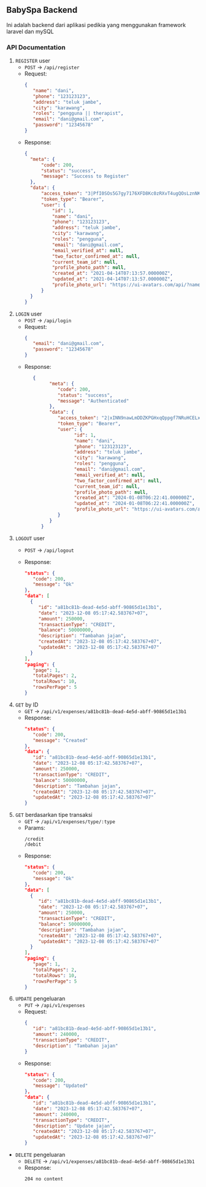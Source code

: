 ## BabySpa Backend

Ini adalah backend dari aplikasi pedikia yang menggunakan framework laravel dan mySQL

### API Documentation

1. `REGISTER` user
    - `POST` -> `/api/register`
    - Request:
      ```json
      {
         "name": "dani",
         "phone": "123123123",
         "address": "teluk jambe",
         "city": "karawang",
         "roles": "pengguna || therapist",
         "email": "dani@gmail.com",
         "password": "12345678"
      }
      ``` 
    - Response:
      ```json
      {
        "meta": {
            "code": 200,
            "status": "success",
            "message": "Success to Register"
        },
        "data": {
            "access_token": "3|PfI0SOs5G7gy7176XFD8Kc0zRXvT4ugQOsLznNKJ",
            "token_type": "Bearer",
            "user": {
                "id": 1,
                "name": "dani",
                "phone": "123123123",
                "address": "teluk jambe",
                "city": "karawang",
                "roles": "pengguna",
                "email": "dani@gmail.com",
                "email_verified_at": null,
                "two_factor_confirmed_at": null,
                "current_team_id": null,
                "profile_photo_path": null,
                "created_at": "2021-04-14T07:13:57.000000Z",
                "updated_at": "2021-04-14T07:13:57.000000Z",
                "profile_photo_url": "https://ui-avatars.com/api/?name=Jennie+Kim&color=7F9CF5&background=EBF4FF"
            }
        }
      }
      ```
2. `LOGIN` user
    - `POST` -> `/api/login`
    - Request:
      ```json
      {
         "email": "dani@gmail.com",
         "password": "12345678"
      }
      ``` 
    - Response:
      ```json
         {
               "meta": {
                  "code": 200,
                  "status": "success",
                  "message": "Authenticated"
               },
               "data": {
                  "access_token": "2|xINN9nawLmDDZKPGHxqQppgf7NRuHCELxp3xDzQW526dba2d",
                  "token_type": "Bearer",
                  "user": {
                        "id": 1,
                        "name": "dani",
                        "phone": "123123123",
                        "address": "teluk jambe",
                        "city": "karawang",
                        "roles": "pengguna",
                        "email": "dani@gmail.com",
                        "email_verified_at": null,
                        "two_factor_confirmed_at": null,
                        "current_team_id": null,
                        "profile_photo_path": null,
                        "created_at": "2024-01-08T06:22:41.000000Z",
                        "updated_at": "2024-01-08T06:22:41.000000Z",
                        "profile_photo_url": "https://ui-avatars.com/api/?name=d&color=7F9CF5&background=EBF4FF"
                  }
               }
            }
      ``` 
3. `LOGOUT` user
    - `POST` -> `/api/logout`

    - Response:
      ```json
      "status": {
         "code": 200,
         "message": "Ok"
      },
      "data": [
        {
           "id": "a81bc81b-dead-4e5d-abff-90865d1e13b1",
           "date": "2023-12-08 05:17:42.583767+07",
           "amount": 250000,
           "transactionType": "CREDIT",
           "balance": 50000000,
           "description": "Tambahan jajan",
           "createdAt": "2023-12-08 05:17:42.583767+07",
           "updatedAt": "2023-12-08 05:17:42.583767+07"
        }
      ],
      "paging": {
         "page": 1,
         "totalPages": 2,
         "totalRows": 10,
         "rowsPerPage": 5
      }
      ``` 
4. `GET` by ID
    - `GET` -> `/api/v1/expenses/a81bc81b-dead-4e5d-abff-90865d1e13b1`
    - Response:
      ```json
      "status": {
         "code": 200,
         "message": "Created"
      },
      "data": {
         "id": "a81bc81b-dead-4e5d-abff-90865d1e13b1",
         "date": "2023-12-08 05:17:42.583767+07",
         "amount": 250000,
         "transactionType": "CREDIT",
         "balance": 50000000,
         "description": "Tambahan jajan",
         "createdAt": "2023-12-08 05:17:42.583767+07",
         "updatedAt": "2023-12-08 05:17:42.583767+07"
      }
5. `GET` berdasarkan tipe transaksi
    - `GET` -> `/api/v1/expenses/type/:type`
    - Params:
      ```
      /credit
      /debit
      ``` 
    - Response:
      ```json
      "status": {
         "code": 200,
         "message": "Ok"
      },
      "data": [
        {
           "id": "a81bc81b-dead-4e5d-abff-90865d1e13b1",
           "date": "2023-12-08 05:17:42.583767+07",
           "amount": 250000,
           "transactionType": "CREDIT",
           "balance": 50000000,
           "description": "Tambahan jajan",
           "createdAt": "2023-12-08 05:17:42.583767+07",
           "updatedAt": "2023-12-08 05:17:42.583767+07"
        }
      ],
      "paging": {
         "page": 1,
         "totalPages": 2,
         "totalRows": 10,
         "rowsPerPage": 5
      }
      ``` 
6. `UPDATE` pengeluaran
    - `PUT` -> `/api/v1/expenses`
    - Request:
      ```json
      {
         "id": "a81bc81b-dead-4e5d-abff-90865d1e13b1",
         "amount": 240000,
         "transactionType": "CREDIT",
         "description": "Tambahan jajan"
      }
      ``` 
    - Response:
      ```json
      "status": {
         "code": 200,
         "message": "Updated"
      },
      "data": {
         "id": "a81bc81b-dead-4e5d-abff-90865d1e13b1",
         "date": "2023-12-08 05:17:42.583767+07",
         "amount": 240000,
         "transactionType": "CREDIT",
         "description": "Update jajan",
         "createdAt": "2023-12-08 05:17:42.583767+07",
         "updatedAt": "2023-12-08 05:17:42.583767+07"
      }
      ``` 
- `DELETE` pengeluaran
    - `DELETE` -> `/api/v1/expenses/a81bc81b-dead-4e5d-abff-90865d1e13b1`
    - Response:
      ```
      204 no content
      ```
     